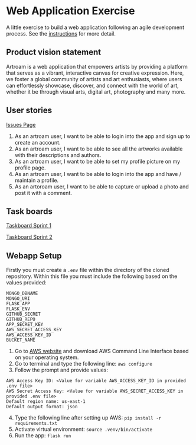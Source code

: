 # Web Application Exercise

A little exercise to build a web application following an agile development process. See the [instructions](instructions.md) for more detail.

## Product vision statement

Artroam is a web application that empowers artists by providing a platform that serves as a vibrant, interactive canvas for creative expression. Here, we foster a global community of artists and art enthusiasts, where users can effortlessly showcase, discover, and connect with the world of art, whether it be through visual arts, digital art, photography and many more.

## User stories

[Issues Page](https://github.com/software-students-fall2023/2-web-app-exercise-artroam/issues)

1. As an artroam user, I want to be able to login into the app and sign up to create an account.
2. As an artroam user, I want to be able to see all the artworks available with their descriptions and authors.
3. As an artroam user, I want to be able to set my profile picture on my profile page. 
4. As an artroam user, I want to be able to login into the app and have / maintain a profile.
5. As an artoroam user, I want to be able to capture or upload a photo and post it with a comment.

## Task boards

[Taskboard Sprint 1](https://github.com/orgs/software-students-fall2023/projects/3)


[Taskboard Sprint 2](https://github.com/orgs/software-students-fall2023/projects/31)

## Webapp Setup
Firstly you must create a `.env` file within the directory of the cloned repository. Within this file you must include the following based on the values provided: 
```
MONGO_DBNAME
MONGO_URI
FLASK_APP
FLASK_ENV
GITHUB_SECRET
GITHUB_REPO
APP_SECRET_KEY
AWS_SECRET_ACCESS_KEY
AWS_ACCESS_KEY_ID
BUCKET_NAME
```

1. Go to [AWS website](https://aws.amazon.com/cli/) and download AWS Command Line Interface based on your operating system.
2. Go to terminal and type the following line:
`aws configure`
3. Follow the prompt and provide values: 
```
AWS Access Key ID: <Value for variable AWS_ACCESS_KEY_ID in provided .env file>
AWS Secret Access Key: <Value for variable AWS_SECRET_ACCESS_KEY in provided .env file>
Default region name: us-east-1
Default output format: json
```
4. Type the following line after setting up AWS:
`pip install -r requirements.txt`
5. Activate virtual environment:
`source .venv/bin/activate`
6. Run the app:
`flask run`
